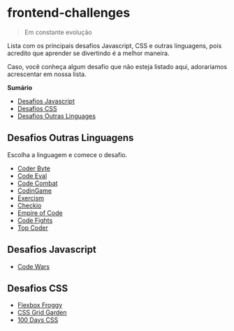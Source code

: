 # frontend-challenges

> Em constante evolução

Lista com os principais desafios Javascript, CSS e outras linguagens, pois acredito que aprender se divertindo é a melhor maneira.

Caso, você conheça algum desafio que não esteja listado aqui, adorariamos acrescentar em nossa lista.

**Sumário**

- [Desafios Javascript](#desafios-javascript)
- [Desafios CSS](#desafios-css)
- [Desafios Outras Linguages](#desafios-outras-linguagens)

## Desafios Outras Linguagens

Escolha a linguagem e comece o desafio.

<ul>
  <li><a href="https://coderbyte.com/" target="_blank" title="Coder Byte">Coder Byte</a></li>
  <li><a href="https://www.codeeval.com" target="_blank" title="Code Eval">Code Eval</a></li>
  <li><a href="https://br.codecombat.com/" target="_blank" title="Code Combat">Code Combat</a></li>
  <li><a href="https://www.codingame.com/" target="_blank" title="CodinGame">CodinGame</a></li>
  <li><a href="http://exercism.io/" target="_blank" title="Exercism">Exercism</a></li>
  <li><a href="https://checkio.org/" target="_blank" title="Checkio">Checkio</a></li>
  <li><a href="https://empireofcode.com/" target="_blank" title="Empire of Code">Empire of Code</a></li>
  <li><a href="https://codefights.com/" target="_blank" title="Code Fights">Code Fights</a></li>
  <li><a href="https://www.topcoder.com/" target="_blank" title="Top Coder">Top Coder</a></li>
</ul>

## Desafios Javascript

<ul>
  <li><a href="https://www.codewars.com/" target="_blank" title="Code Wars">Code Wars</a></li>
</ul>


## Desafios CSS

<ul>
  <li><a href="http://flexboxfroggy.com/" target="_blank" title="Flexbox Froggy">Flexbox Froggy</a></li>
  <li><a href="http://cssgridgarden.com/" target="_blank" title="CSS Grid Garden">CSS Grid Garden</a></li>
  <li><a href="http://100dayscss.com/" target="_blank" title="100 Days CSS">100 Days CSS</a></li>
</ul>

